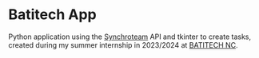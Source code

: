 # Batitech App

Python application using the [Synchroteam](https://www.synchroteam.com/) API and tkinter to create tasks, created during my summer internship in 2023/2024 at [BATITECH NC](https://www.facebook.com/BatitechNouvelleCaledonie/).
